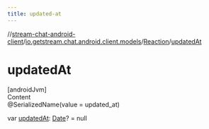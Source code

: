 ```yaml
---
title: updated-at
---
```

//[stream-chat-android-client](../../../index.md)/[io.getstream.chat.android.client.models](../index.md)/[Reaction](index.md)/[updatedAt](updatedAt.md)



# updatedAt  
[androidJvm]  
Content  
@SerializedName(value = updated_at)  
  
var [updatedAt](updatedAt.md): [Date](https://developer.android.com/reference/kotlin/java/util/Date.html)? = null  




